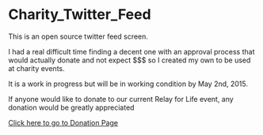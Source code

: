 # Charity_Twitter_Feed
This is an open source twitter feed screen. 

I had a real difficult time finding a decent one with an approval process that would actually donate and not expect $$$ so I created my own to be used at charity events. 

It is a work in progress but will be in working condition by May 2nd, 2015.

If anyone would like to donate to our current Relay for Life event, any donation would be greatly appreciated

[Click here to go to Donation Page](http://main.acsevents.org/site/TR/RelayForLife/RFLCY15LS?px=35740293&pg=personal&fr_id=68067)
